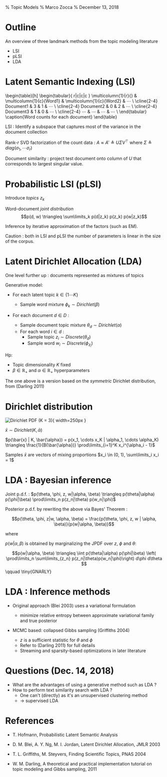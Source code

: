 % Topic Models
% Marco Zocca
% December 13, 2018



# Outline

An overview of three landmark methods from the topic modeling literature

- LSI
- pLSI
- LDA



# Latent Semantic Indexing (LSI)


\begin{table}[h]
\begin{tabular}{ r|c|c|c }
\multicolumn{1}{r}{}
 &  \multicolumn{1}{c}{Word1} & \multicolumn{1}{c}{Word2} & $\cdots$ \\
\cline{2-4}
Document1 & 3 & 1 & $\cdots$ \\
\cline{2-4}
Document2 & 0 & 2 & $\cdots$ \\
\cline{2-4}
Document3 & 1 & 0 & $\cdots$ \\
\cline{2-4}
$\cdots$ & $\cdots$ & $\cdots$ & $\cdots$ \\
\end{tabular}
\caption{Word counts for each document}
\end{table}

LSI : Identify a subspace that captures most of the variance in the document collection

Rank-$r$ SVD factorization of the count data : $A \approx A' \triangleq U \Sigma V^\top$ where $\Sigma \triangleq diag(\sigma_1, \cdots \sigma_r)$

Document similarity : project test document onto column of $U$ that corresponds to largest singular value.



# Probabilistic LSI (pLSI)

Introduce _topics_ $z_k$

Word-document _joint distribution_ $$p(d, w) \triangleq \sum\limits_k p(d|z_k) p(z_k) p(w|z_k)$$

Inference by iterative approximation of the factors (such as EM).

Caution : both in LSI and pLSI the number of parameters is linear in the size of the corpus. 





# Latent Dirichlet Allocation (LDA)

One level further up : documents represented as mixtures of topics

Generative model:

* For each latent topic $k \in \{1 \cdots K \}$
    * Sample word mixture $\phi_k \sim Dirichlet(\beta)$

* For each document $d \in D$ :
    * Sample document topic mixture $\theta_d \sim Dirichlet(\alpha)$
    * For each word $i \in d$ :
        * Sample topic $z_i \sim Discrete(\theta_d)$
        * Sample word $w_i \sim Discrete(\phi_{z_i})$

Hp:

- Topic dimensionality $K$ fixed
- $\beta \in \mathbb{R}_+$ and $\alpha \in \mathbb{R}_+$ hyperparameters

The one above is a version based on the _symmetric_ Dirichlet distribution, from (Darling 2011)


# Dirichlet distribution

![Dirichlet PDF (K = 3)](img/dirichlet.png){ width=250px }

$\bar{x} \sim Dirichlet(K, \bar{\alpha})$

$p(\bar{x} | K, \bar{\alpha}) = p(x_1, \cdots x_K | \alpha_1, \cdots \alpha_K) \triangleq \frac{1}{B(\bar{\alpha})} \prod\limits_{i=1}^K x_i^{\alpha_i - 1}$

Samples $\bar{x}$ are vectors of mixing proportions $x_i \in (0, 1), \sum\limits_i x_i = 1$



# LDA : Bayesian inference

Joint p.d.f. : $p(\theta, \phi, z, w|\alpha, \beta) \triangleq p(\theta|\alpha) p(\phi|\beta) \prod\limits_n p(z_n|\theta) p(w_n|\phi)$

Posterior p.d.f. by rewriting the above via Bayes' Theorem :

$$p(\theta, \phi, z|w, \alpha, \beta) = \frac{p(\theta, \phi, z, w | \alpha, \beta)}{p(w|\alpha, \beta)}$$  

where 

$p(w|\alpha, \beta)$ is obtained by marginalizing the JPDF over $z$, $\phi$ and $\theta$:

$$p(w|\alpha, \beta) \triangleq \iint p(\theta|\alpha) p(\phi|\beta) \left( \prod\limits_n \sum\limits_{z_n} p(z_n|\theta)p(w_n|\phi)\right) d\phi d\theta $$  \qquad \tiny{GNARLY}


# LDA : Inference methods


- Original approach (Blei 2003) uses a variational formulation
    - minimize relative entropy between approximate variational family and true posterior

- MCMC based: collapsed Gibbs sampling (Griffiths 2004)
    - $z$ is a sufficient statistic for $\theta$ and $\phi$
    - Refer to (Darling 2011) for full details
    - Streaming and sparsity-based optimizations in later literature

# Questions (Dec. 14, 2018)

- What are the advantages of using a generative method such as LDA ?
- How to perform text similarity search with LDA ?
    - One can't (directly) as it's an unsupervised clustering method
    - $\rightarrow$ supervised LDA





# References

- T. Hofmann, Probabilistic Latent Semantic Analysis

- D. M. Blei, A. Y. Ng, M. I. Jordan, Latent Dirichlet Allocation, JMLR 2003

- T. L. Griffiths, M. Steyvers, Finding Scientific Topics, PNAS 2004

- W. M. Darling, A theoretical and practical implementation tutorial on topic modeling and Gibbs sampling, 2011


